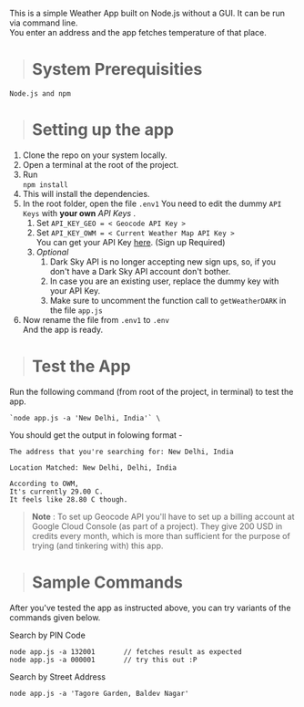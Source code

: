 This is a simple Weather App built on Node.js without a GUI. It can be run via command line. \
You enter an address and the app fetches temperature of that place. 

># System Prerequisities 

    Node.js and npm 

># Setting up the app 
1. Clone the repo on your system locally. 
2. Open a terminal at the root of the project. 
3. Run \
`npm install` 
4. This will install the dependencies.
5. In the root folder, open the file `.env1` You need to edit the dummy `API Keys` with **your own** *API Keys* . 
    1. Set `API_KEY_GEO = < Geocode API Key >` 
    2. Set `API_KEY_OWM = < Current Weather Map API Key >` \
    You can get your API Key [here](https://openweathermap.org/current). (Sign up Required)
    3. *Optional* 
        1. Dark Sky API is no longer accepting new sign ups, so, if you don't have a Dark Sky API account don't bother. 
        2. In case you are an existing user, replace the dummy key with your API Key.
        3. Make sure to uncomment the function call to `getWeatherDARK` in the file `app.js`       
6. Now rename the file from `.env1` to `.env`   \
And the app is ready.


> # Test the App

Run the following command (from root of the project, in terminal) to test the app.

    `node app.js -a 'New Delhi, India'` \

You should get the output in folowing format - 

    The address that you're searching for: New Delhi, India

    Location Matched: New Delhi, Delhi, India

    According to OWM,
    It's currently 29.00 C.
    It feels like 28.80 C though.


> **Note** : 
To set up Geocode API you'll have to set up a billing account at Google Cloud Console (as part of a project). They give 200 USD in credits every month, which is more than sufficient for the purpose of trying (and tinkering with) this app. 


># Sample Commands
After you've tested the app as instructed above, you can try variants of the commands given  below.

Search by PIN Code 
    
    node app.js -a 132001       // fetches result as expected
    node app.js -a 000001       // try this out :P

Search by Street Address 

    node app.js -a 'Tagore Garden, Baldev Nagar'


